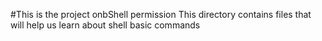 #This is the project onbShell permission 
This directory contains files that will help us learn about shell basic commands


